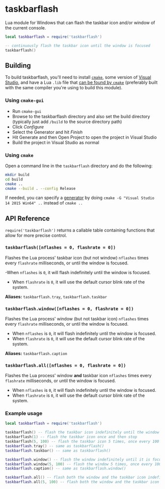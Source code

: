 # taskbarflash

Lua module for Windows that can flash the taskbar icon and/or window of the current console.

```lua
local taskbarflash = require('taskbarflash')

-- continuously flash the taskbar icon until the window is focused
taskbarflash()
```

## Building
To build taskbarflash, you'll need to install [`cmake`](https://cmake.org), some version of [Visual Studio](https://www.visualstudio.com/), and have a Lua `.lib` file that [can be found by `cmake`](https://cmake.org/cmake/help/v3.0/module/FindLua.html) (preferably built with the same compiler you're using to build this module).

### Using `cmake-gui`
- Run `cmake-gui`
- Browse to the taskbarflash directory and also set the build directory (typically just add `/build` to the source directory path)
- Click *Configure*
- Select the Generator and hit *Finish*
- Hit Generate and then Open Project to open the project in Visual Studio
- Build the project in Visual Studio as normal

### Using `cmake`
Open a command line in the `taskbarflash` directory and do the following:
```sh
mkdir build
cd build
cmake ..
cmake --build . --config Release
```
If needed, you can specify a [generator](https://cmake.org/cmake/help/latest/manual/cmake-generators.7.html) by doing `cmake -G "Visual Studio 14 2015 Win64" ..` instead of `cmake ..`

## API Reference

`require('taskbarflash')` returns a callable table containing functions that allow for more precise control.

### `taskbarflash([nflashes = 0, flashrate = 0])`
Flashes the Lua process' taskbar icon (but not window) `nflashes` times every `flashrate` milliseconds, or until the window is focused. 

-When `nflashes` is `0`, it will flash indefinitely until the window is focused.
- When `flashrate` is `0`, it will use the default cursor blink rate of the system.

**Aliases:** `taskbarflash.tray`, `taskbarflash.taskbar`

### `taskbarflash.window([nflashes = 0, flashrate = 0])`
Flashes the Lua process' window (but not taskbar icon) `nflashes` times every `flashrate` milliseconds, or until the window is focused.

- When `nflashes` is `0`, it will flash indefinitely until the window is focused.
- When `flashrate` is `0`, it will use the default cursor blink rate of the system.

**Aliases:** `taskbarflash.caption`

### `taskbarflash.all([nflashes = 0, flashrate = 0])`
Flashes the Lua process' window **and** taskbar icon `nflashes` times every `flashrate` milliseconds, or until the window is focused.

- When `nflashes` is `0`, it will flash indefinitely until the window is focused.
- When `flashrate` is `0`, it will use the default cursor blink rate of the system.

### Example usage

```lua
local taskbarflash = require('taskbarflash')

taskbarflash() -- flash the taskbar icon indefinitely until the window is focused
taskbarflash(1) -- flash the taskbar icon once and then stop
taskbarflash(5, 100) -- flash the taskbar icon 5 times, once every 100 milliseconds
taskbarflash.tray() -- same as taskbarflash()
taskbarflash.taskbar() -- same as taskbarflash()

taskbarflash.window() -- flash the window indefinitely until it is focused
taskbarflash.window(5, 100) -- flash the window 5 times, once every 100 milliseconds
taskbarflash.caption() -- same as taskbarflash.window()

taskbarflash.all() -- flash both the window and the taskbar icon indefinitely until the window is focused
taskbarflash.all(5, 100) -- flash both the window and the taskbar icon 5 times, once every 100 milliseconds
```
